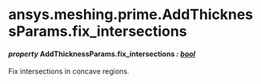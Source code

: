 <a id="ansys-meshing-prime-addthicknessparams-fix-intersections"></a>

# ansys.meshing.prime.AddThicknessParams.fix_intersections

<a id="ansys.meshing.prime.AddThicknessParams.fix_intersections"></a>

#### *property* AddThicknessParams.fix_intersections *: [bool](https://docs.python.org/3.11/library/functions.html#bool)*

Fix intersections in concave regions.

<!-- !! processed by numpydoc !! -->
